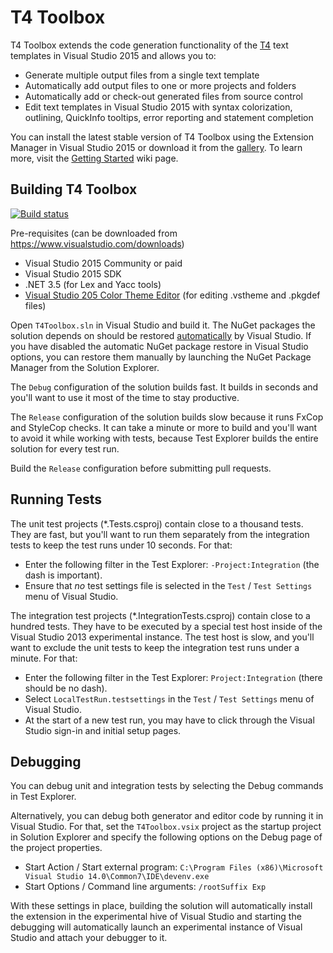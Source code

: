 # T4 Toolbox

T4 Toolbox extends the code generation functionality of the [T4](https://msdn.microsoft.com/en-us/library/bb126445.aspx) 
text templates in Visual Studio 2015 and allows you to:
- Generate multiple output files from a single text template 
- Automatically add output files to one or more projects and folders 
- Automatically add or check-out generated files from source control 
- Edit text templates in Visual Studio 2015 with syntax colorization, outlining, QuickInfo tooltips, 
error reporting and statement completion 

You can install the latest stable version of T4 Toolbox using the Extension Manager in Visual Studio 2015 or download 
it from the [gallery](https://visualstudiogallery.msdn.microsoft.com/site/search?query=T4Toolbox).
To learn more, visit the [Getting Started](http://olegsych.github.io/T4Toolbox/getting-started.html) wiki page.

## Building T4 Toolbox 

[![Build status](https://ci.appveyor.com/api/projects/status/github/olegsych/t4toolbox?branch=master&retina=true)](https://ci.appveyor.com/project/olegsych/t4toolbox/branch/master)

Pre-requisites (can be downloaded from https://www.visualstudio.com/downloads)
- Visual Studio 2015 Community or paid
- Visual Studio 2015 SDK 
- .NET 3.5 (for Lex and Yacc tools)
- [Visual Studio 205 Color Theme Editor](https://visualstudiogallery.msdn.microsoft.com/6f4b51b6-5c6b-4a81-9cb5-f2daa560430b) 
  (for editing .vstheme and .pkgdef files)

Open `T4Toolbox.sln` in Visual Studio and build it. The NuGet packages the solution depends on should be restored
[automatically](http://docs.nuget.org/Consume/Package-Restore) by Visual Studio. If you have disabled the automatic
NuGet package restore in Visual Studio options, you can restore them manually by launching the NuGet Package Manager 
from the Solution Explorer.

The `Debug` configuration of the solution builds fast. It builds in seconds and you'll want to use it most of the 
time to stay productive.

The `Release` configuration of the solution builds slow because it runs FxCop and StyleCop checks. It can take a minute 
or more to build and you'll want to avoid it while working with tests, because Test Explorer builds the entire solution 
for every test run. 

Build the `Release` configuration before submitting pull requests.

## Running Tests

The unit test projects (*.Tests.csproj) contain close to a thousand tests. They are fast, but you'll want to run them 
separately from the integration tests to keep the test runs under 10 seconds. For that:
- Enter the following filter in the Test Explorer: `-Project:Integration` (the dash is important).
- Ensure that _no_ test settings file is selected in the `Test` / `Test Settings` menu of Visual Studio.

The integration test projects (*.IntegrationTests.csproj) contain close to a hundred tests. They have to be executed by 
a special test host inside of the Visual Studio 2013 experimental instance. The test host is slow, and you'll 
want to exclude the unit tests to keep the integration test runs under a minute. For that:
- Enter the following filter in the Test Explorer: `Project:Integration` (there should be no dash).
- Select `LocalTestRun.testsettings` in the `Test` / `Test Settings` menu of Visual Studio.
- At the start of a new test run, you may have to click through the Visual Studio sign-in and initial setup pages.

## Debugging

You can debug unit and integration tests by selecting the Debug commands in Test Explorer. 

Alternatively, you can debug both generator and editor code by running it in Visual Studio. For that, set the 
`T4Toolbox.vsix` project as the startup project in Solution Explorer and specify the following options on the 
Debug page of the project properties.
- Start Action / Start external program: ```C:\Program Files (x86)\Microsoft Visual Studio 14.0\Common7\IDE\devenv.exe```
- Start Options / Command line arguments: ```/rootSuffix Exp```

With these settings in place, building the solution will automatically install the extension in the 
experimental hive of Visual Studio and starting the debugging will automatically launch an experimental instance of Visual 
Studio and attach your debugger to it.
